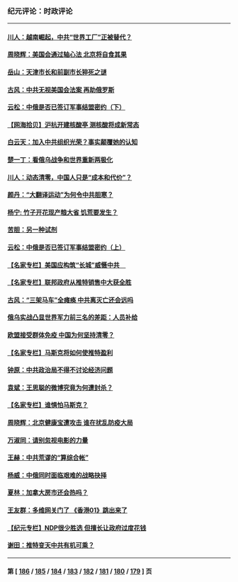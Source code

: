 ### 纪元评论：时政评论
---
#### [川人：越南崛起，中共“世界工厂”正被替代？](../../pages/nsc1025/n13725717.md) 
#### [周晓辉：美国会通过轴心法 北京将自食其果](../../pages/nsc1025/n13725706.md) 
#### [岳山：天津市长和前副市长猝死之谜](../../pages/nsc1025/n13725501.md) 
#### [古风：中共无视美国会法案 再助俄罗斯](../../pages/nsc1025/n13725457.md) 
#### [云松：中俄是否已签订军事结盟密约（下）](../../pages/nsc1025/n13725423.md) 
#### [【网海拾贝】沪杭开建核酸亭 测核酸将成新常态](../../pages/nsc1025/n13725391.md) 
#### [白云天：加入中共组织光荣？事实颠覆她的认知](../../pages/nsc1025/n13725345.md) 
#### [楚一丁：看俄乌战争和世界重新两极化](../../pages/nsc1025/n13725129.md) 
#### [川人：动态清零，中国人只是“成本和代价”？](../../pages/nsc1025/n13724943.md) 
#### [颜丹：“大翻译运动”为何令中共胆寒？](../../pages/nsc1025/n13724952.md) 
#### [杨宁:  竹子开花现产粮大省 饥荒要发生？](../../pages/nsc1025/n13724957.md) 
#### [苦胆：另一种试剂](../../pages/nsc1025/n13724925.md) 
#### [云松：中俄是否已签订军事结盟密约（上）](../../pages/nsc1025/n13724826.md) 
#### [【名家专栏】美国应构筑“长城”威慑中共　](../../pages/nsc1025/n13724772.md) 
#### [【名家专栏】联邦政府从推特销售中大获全胜](../../pages/nsc1025/n13724771.md) 
#### [古风：“三架马车”全瘫痪 中共离灭亡还会远吗](../../pages/nsc1025/n13724662.md) 
#### [俄乌实战凸显世界军力前三名的差距：人员补给](../../pages/nsc1025/n13724514.md) 
#### [欧盟接受群体免疫 中国为何坚持清零？](../../pages/nsc1025/n13724337.md) 
#### [【名家专栏】马斯克将如何使推特盈利](../../pages/nsc1025/n13724094.md) 
#### [钟原：中共政治局不得不讨论经济问题](../../pages/nsc1025/n13723818.md) 
#### [袁斌：王思聪的微博究竟为何遭封杀？](../../pages/nsc1025/n13723814.md) 
#### [【名家专栏】谁惧怕马斯克？](../../pages/nsc1025/n13723351.md) 
#### [周晓辉：北京健康宝遭攻击 谁在扰乱防疫大局](../../pages/nsc1025/n13723338.md) 
#### [万淑同：请别忽视电影的力量](../../pages/nsc1025/n13723311.md) 
#### [王赫：中共荒谬的“算综合帐”](../../pages/nsc1025/n13723268.md) 
#### [杨威：中俄同时面临艰难的战略抉择](../../pages/nsc1025/n13722845.md) 
#### [夏林：加拿大房市还会热吗？](../../pages/nsc1025/n13722804.md) 
#### [王友群：多维网关门了 《香港01》跳出来了](../../pages/nsc1025/n13722730.md) 
#### [【纪元专栏】NDP很少胜选 但擅长让政府过度花钱](../../pages/nsc1025/n13722792.md) 
#### [谢田：推特变天中共有机可乘？](../../pages/nsc1025/n13722766.md) 

---
#### 第 [ [186](./186.md) / [185](./185.md) / [184](./184.md) / [183](./183.md) / [182](./182.md) / [181](./181.md) / [180](./180.md) / [179](./179.md) ] 页
